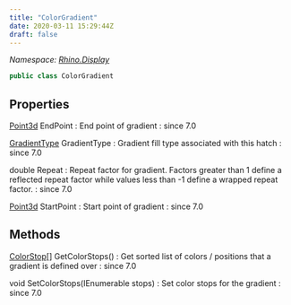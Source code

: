 ```yaml
---
title: "ColorGradient"
date: 2020-03-11 15:29:44Z
draft: false
---
```


*Namespace: [Rhino.Display](../)*

```cs
public class ColorGradient
```
## Properties

[Point3d](/rhinocommon/rhino/geometry/point3d/) EndPoint
: End point of gradient
: since 7.0

[GradientType](/rhinocommon/rhino/display/gradienttype/) GradientType
: Gradient fill type associated with this hatch
: since 7.0

double Repeat
: Repeat factor for gradient. Factors greater than 1 define a reflected
     repeat factor while values less than -1 define a wrapped repeat factor.
: since 7.0

[Point3d](/rhinocommon/rhino/geometry/point3d/) StartPoint
: Start point of gradient
: since 7.0
## Methods

[ColorStop](/rhinocommon/rhino/display/colorstop/)[] GetColorStops()
: Get sorted list of colors / positions that a gradient is defined over
: since 7.0

void SetColorStops(IEnumerable<ColorStop> stops)
: Set color stops for the gradient
: since 7.0
